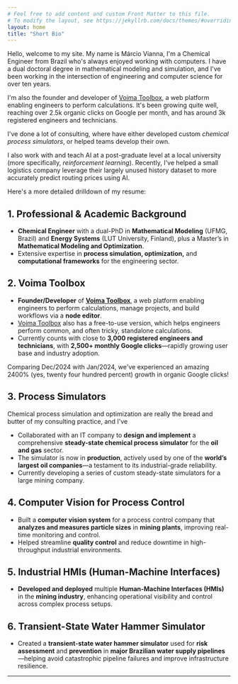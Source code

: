 ```yaml
---
# Feel free to add content and custom Front Matter to this file.
# To modify the layout, see https://jekyllrb.com/docs/themes/#overriding-theme-defaults
layout: home
title: "Short Bio"
---
```


Hello, welcome to my site. My name is Márcio Vianna, I'm a Chemical Engineer from Brazil who's always enjoyed working with computers.
I have a dual doctoral degree in mathematical modeling and simulation, and I've been working in the intersection of engineering and computer science
for over ten years.

I'm also the founder and developer of [Voima Toolbox](https://voimatoolbox.com), a web platform enabling engineers to perform calculations. It's been growing quite well,
reaching over 2.5k organic clicks on Google per month, and has around 3k registered engineers and technicians.

I've done a lot of consulting, where have either developed custom _chemical process simulators_, or helped teams develop their own.

I also work with and teach AI at a post-graduate level at a local university (more specifically, _reinforcement learning_). Recently, I've helped a small
logistics company leverage their largely unused history dataset to more accurately predict routing prices using AI.

Here's a more detailed drilldown of my resume:

## 1. Professional & Academic Background

- **Chemical Engineer** with a dual-PhD in **Mathematical Modeling** (UFMG, Brazil) and **Energy Systems** (LUT University, Finland), plus a Master’s in **Mathematical Modeling and Optimization**.
- Extensive expertise in **process simulation, optimization,** and **computational frameworks** for the engineering sector.

## 2. Voima Toolbox

- **Founder/Developer** of **[Voima Toolbox](https://voimatoolbox.com)**, a web platform enabling engineers to perform calculations, manage projects, and build workflows via a **node editor**.
- [Voima Toolbox](https://voimatoolbox.com) also has a free-to-use version, which helps engineers perform common, and often tricky, standalone calculations.
- Currently counts with close to **3,000 registered engineers and technicians**, with **2,500+ monthly Google clicks**—rapidly growing user base and industry adoption.

Comparing Dec/2024 with Jan/2024, we've experienced an amazing
2400% (yes, twenty four hundred percent) growth in organic Google clicks!

## 3. Process Simulators

Chemical process simulation and optimization are really the bread and butter of my consulting practice, and I've

- Collaborated with an IT company to **design and implement** a comprehensive **steady-state chemical process simulator** for the **oil and gas** sector.
- The simulator is now in **production**, actively used by one of the **world’s largest oil companies**—a testament to its industrial-grade reliability.
- Currently developing a series of custom steady-state simulators for a large mining company.

## 4. Computer Vision for Process Control

- Built a **computer vision system** for a process control company that **analyzes and measures particle sizes** in **mining plants**, improving real-time monitoring and control.
- Helped streamline **quality control** and reduce downtime in high-throughput industrial environments.

## 5. Industrial HMIs (Human-Machine Interfaces)

- **Developed and deployed** multiple **Human-Machine Interfaces (HMIs)** in the **mining industry**, enhancing operational visibility and control across complex process setups.

## 6. Transient-State Water Hammer Simulator

- Created a **transient-state water hammer simulator** used for **risk assessment** and **prevention** in **major Brazilian water supply pipelines**—helping avoid catastrophic pipeline failures and improve infrastructure resilience.

---

<!-- ### Additional Ideas or Sections to Consider -->

<!-- - **Testimonials**: Include client or user quotes to provide social proof. -->
<!-- - **Awards & Recognition**: Showcase any relevant industry or academic awards. -->
<!-- - **Publications & Talks**: Highlight prominent papers or conference presentations. -->
<!-- - **Contact / Services**: Summarize consulting, custom development, or speaking services you offer. -->
